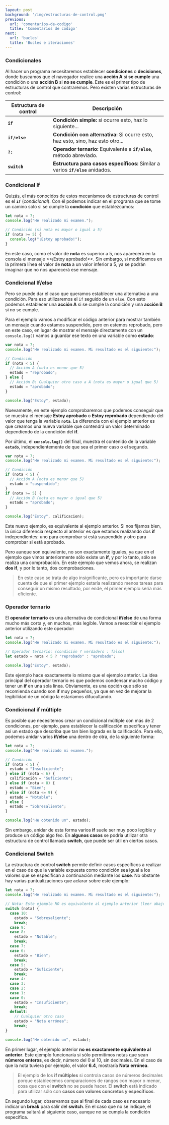 ```yaml
---
layout: post
background: '/img/estructuras-de-control.png'
previous:
  url: 'comentarios-de-codigo'
  title: 'Comentarios de código'
next:
  url: 'bucles'
  title: 'Bucles e iteraciones'
---
```





### Condicionales

Al hacer un programa necesitaremos establecer **condiciones** o **decisiones**, donde buscamos que el navegador realice una **acción A** si  **se cumple** una condición o una **acción B** si **no se cumple**. Este es el primer tipo de estructuras de control que contraremos. Pero existen varias estructuras de control:


<table class="table table-striped table-borderless shadow-sm border">
  <thead class="bg-warning">
    <th class="align-top">Estructura de control</th>
    <th class="align-top">Descripción</th>
  </thead>
  <tbody>
  	<tr>
  		<td><strong><code>if</code></strong></td>
  		<td><strong>Condición simple:</strong> si ocurre esto, haz lo siguiente...</td>
  	</tr>
  	<tr>
  		<td><strong><code>if/else</code></strong></td>
  		<td><strong>Condición con alternativa:</strong> Si ocurre esto, haz esto, sino, haz esto otro...</td>
  	</tr>
  	<tr>
  		<td><strong><code>?:</code></strong></td>
  		<td><strong>Operador ternario:</strong> Equivalente a <strong><code>if/else</code></strong>, método abreviado.</td>
  	</tr>
  	<tr>
  		<td><strong><code>switch</code></strong></td>
  		<td><strong>Estructura para casos específicos:</strong> Similar a varios <strong><code>if/else</code></strong> anidados.</td>
  	</tr>
  </tbody>
</table>


### Condicional If

Quizás, el más conocidos de estos mecanismos de estructuras de control es el **`if`** (*condicional*). Con él podemos indicar en el programa que se tome un camino sólo si se cumple la **condición** que establezcamos:  

```js
let nota = 7;
console.log("He realizado mi examen.");

// Condición (si nota es mayor o igual a 5)
if (nota >= 5) {
  console.log("¡Estoy aprobado!");
}
```

En este caso, como el valor de **nota** es superior a 5, nos aparecerá en la consola el mensaje &lt;&lt;¡Estoy aprobado!&gt;&gt;. Sin embargo, si modificamos en la primera línea el valor de **nota** a un valor inferior a 5, ya se podrán imaginar que no nos aparecerá ese mensaje.


### Condicional If/else

Pero se puede dar el caso que queramos establecer una alternativa a una condición. Para eso utilizaremos el `if` seguido de un `else`. Con esto podemos establecer una **acción A** si se cumple la condición y una **acción B** si no se cumple.

Para el ejemplo vamos a modificar el código anterior para mostrar también un mensaje cuando estamos suspendido, pero en estemos reprobado, pero en este caso, en lugar de mostrar el mensaje directamente con un `console.log()` vamos a guardar ese texto en una variable como **estado**:  


```js
var nota = 7;
console.log("He realizado mi examen. Mi resultado es el siguiente:");

// Condición
if (nota < 5) {
  // Acción A (nota es menor que 5)
  estado = "reprobado";
} else {
  // Acción B: Cualquier otro caso a A (nota es mayor o igual que 5)
  estado = "aprobado";
}

console.log("Estoy", estado);
```

Nuevamente, en este ejemplo comprobaremos que podemos conseguir que se muestra el mensaje **Estoy aprobado** o **Estoy reprobado** dependiendo del valor que tenga la variable **`nota`**. La diferencia con el ejemplo anterior es que creamos una nueva variable que contendrá un valor determinado dependiendo de la condición del **if**.

Por último, el **`console.log()`** del final, muestra el contenido de la variable **`estado`**, independientemente de que sea el primer caso o el segundo.


```js
var nota = 7;
console.log("He realizado mi examen. Mi resultado es el siguiente:");

// Condición
if (nota < 5) {
  // Acción A (nota es menor que 5)
  estado = "suspendido";
}
if (nota >= 5) {
  // Acción B (nota es mayor o igual que 5)
  estado = "aprobado";
}

console.log("Estoy", calificacion);
```

Este nuevo ejemplo, es equivalente al ejemplo anterior. Si nos fijamos bien, la única diferencia respecto al anterior es que estamos realizando dos **if** independientes: uno para comprobar si está suspendido y otro para comprobar si está aprobado.


Pero aunque son equivalente, no son exactamente iguales, ya que en el ejemplo que vimos anteriormente sólo existe un **if**, y por lo tanto, sólo se realiza una comprobación. En este ejemplo que vemos ahora, se realizan **dos if**, y por lo tanto, dos comprobaciones.

>En este caso se trata de algo insignificante, pero es importante darse cuenta de que el primer ejemplo estaría realizando menos tareas para conseguir un mismo resultado, por ende, el primer ejemplo sería más eficiente.


### Operador ternario

El **operador ternario** es una alternativa de condicional **if/else** de una forma mucho más corta y, en muchos, más legible. Vamos a reescribir el ejemplo anterior utilizando este operador:  


```js
let nota = 7;
console.log("He realizado mi examen. Mi resultado es el siguiente:");

// Operador ternario: (condición ? verdadero : falso)
let estado = nota < 5 ? "reprobado" : "aprobado";

console.log("Estoy", estado);
```

Este ejemplo hace exactamente lo mismo que el ejemplo anterior. La idea principal del operador ternario es que podemos condensar mucho código y tener un **if** en una sola línea. Obviamente, es una opción que sólo se recomienda cuando son **if** muy pequeños, ya que en vez de mejorar la legibilidad de un código la estaríamos difucultando.


### Condicional if múltiple


Es posible que necesitemos crear un condicional múltiple con más de 2 condiciones, por ejemplo, para establecer la calificación específica y tener así un estado que describa que tan bien lograda es la calificación. Para ello, podemos anidar varios **if/else** una dentro de otra, de la siguiente forma: 


```js
let nota = 7;
console.log("He realizado mi examen.");

// Condición
if (nota < 5) {
  estado = "Insuficiente";
} else if (nota < 6) {
  calificación = "Suficiente";
} else if (nota < 8) {
  estado = "Bien";
} else if (nota <= 9) {
  estado = "Notable";
} else {
  estado = "Sobresaliente";
}

console.log("He obtenido un", estado);
```

Sin embargo, anidar de esta forma varios **if** suele ser muy poco legible y produce un código algo feo. En **algunos casos** se podría utilizar otra estructura de control llamada **switch**, que puede ser útil en ciertos casos.


### Condicional Switch


La estructura de control **switch** permite definir casos específicos a realizar en el caso de que la variable expuesta como condición sea igual a los valores que se especifican a continuación mediante los **case**. No obstante hay varias puntualizaciones que aclarar sobre este ejemplo:


```js
let nota = 7;
console.log("He realizado mi examen. Mi resultado es el siguiente:");

// Nota: Este ejemplo NO es equivalente al ejemplo anterior (leer abajo)
switch (nota) {
  case 10:
    estado = "Sobresaliente";
    break;
  case 9:
  case 8:
    estado = "Notable";
    break;
  case 7:
  case 6:
    estado = "Bien";
    break;
  case 5:
    estado = "Suficiente";
    break;
  case 4:
  case 3:
  case 2:
  case 1:
  case 0:
    estado = "Insuficiente";
    break;
  default:
    // Cualquier otro caso
    estado = "Nota errónea";
    break;
}

console.log("He obtenido un", estado);
```

En primer lugar, el ejemplo anterior **no es exactamente equivalente al anterior**. Este ejemplo funcionaría si sólo permitimos notas que sean **números enteros**, es decir, número del 0 al 10, sin decimales. En el caso de que la nota tuviera por ejemplo, el valor **6.4**, mostraría **Nota errónea**.


>El ejemplo de los **if múltiples** si controla casos de números decimales porque establecemos comparaciones de rangos con mayor o menor, cosa que con el **switch** no se puede hacer. El **switch** está indicado para utilizar sólo con **casos con valores concretos y específicos**.

En segundo lugar, observamos que al final de cada caso es necesario indicar un **break** para salir del **switch**. En el caso que no se indique, el programa saltará al siguiente caso, aunque no se cumpla la condición específica.


